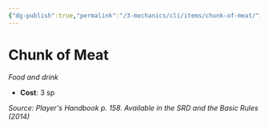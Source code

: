 ```yaml
---
{"dg-publish":true,"permalink":"/3-mechanics/cli/items/chunk-of-meat/","tags":["ttrpg-cli/compendium/src/5e/phb","ttrpg-cli/item/gear/food-and-drink","ttrpg-cli/item/rarity/none"],"noteIcon":""}
---
```


# Chunk of Meat
*Food and drink*  


- **Cost**: 3 sp

*Source: Player's Handbook p. 158. Available in the <span title='Systems Reference Document (5.1)'>SRD</span> and the Basic Rules (2014)*
